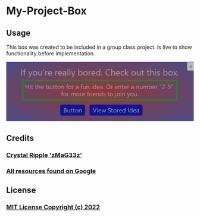 # My-Project-Box

## Usage

This box was created to be included in a group class project.  Is live to show functionality before implementation.

![Bored Box](./assets/boredbox1.png)

## Credits

### [Crystal Ripple 'zMaG33z'](https://github.com/zMag33z)
### [All resources found on Google](https://www.google.com)

## License

### [MIT License Copyright (c) 2022](https://zmag33z.github.io/My-Project-Box/license.md)
